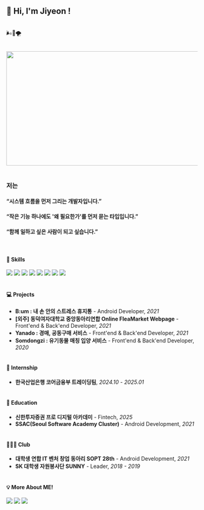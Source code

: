 ## 👋 Hi, I'm Jiyeon !

<br>
🌬🍃🌪
<br><br><br>


<a href="https://github.com/devxb/gitanimals">
<img
  src="https://render.gitanimals.org/farms/todayiswindy"
  width="600"
  height="300"
/>
</a>
<br><br>


### 저는
#### “시스템 흐름을 먼저 그리는 개발자입니다.”
#### “작은 기능 하나에도 '왜 필요한가'를 먼저 묻는 타입입니다.”
#### “함께 일하고 싶은 사람이 되고 싶습니다.”
<br>


#### 🔨 Skills
<div>
  <img src="https://img.shields.io/badge/java-007396?style=for-the-badge&logo=java&logoColor=white" />
  <img src="https://img.shields.io/badge/SPRING-6DB33F?style=for-the-badge&logo=SPRING&logoColor=white"/>
  <img src="https://img.shields.io/badge/JAVASCRIPT-F7DF1E?style=for-the-badge&logo=JAVASCRIPT&logoColor=white"/>
  <img src="https://img.shields.io/badge/mysql-4479A1?style=for-the-badge&logo=mysql&logoColor=white" />
  <img src="https://img.shields.io/badge/C-A8B9CC?style=for-the-badge&logo=C&logoColor=white"/>
  <img src="https://img.shields.io/badge/ANDROID-3DDC84?style=for-the-badge&logo=ANDROID&logoColor=white"/>
  <img src="https://img.shields.io/badge/KOTLIN-7F52FF?style=for-the-badge&logo=KOTLIN&logoColor=white"/>
  <img src="https://img.shields.io/badge/figma-F24E1E.svg?style=for-the-badge&logo=figma&logoColor=white" />
</div><br>


#### 💻 Projects
- <b>B:um : 내 손 안의 스트레스 휴지통</b> - Android Developer, <em>2021</em><br>
- <b>[외주] 동덕여자대학교 중앙동아리연합 Online FleaMarket Webpage</b> - Front'end & Back'end Developer, <em>2021</em><br>
- <b>Yanado : 경매, 공동구매 서비스</b> - Front'end & Back'end Developer, <em>2021</em><br>
- <b>Somdongzi : 유기동물 매칭 입양 서비스</b> - Front'end & Back'end Developer, <em>2020</em><br><br>


#### 💼 Internship
- <b>한국산업은행 코어금융부 트레이딩팀</b>, <em>2024.10 - 2025.01</em><br><br>


#### 📖 Education
- <b>신한투자증권 프로 디지털 아카데미</b> - Fintech, <em>2025</em><br>
- <b>SSAC(Seoul Software Academy Cluster)</b> - Android Development, <em>2021</em><br><br>


#### 🏄🏻‍♀️ Club
- <b>대학생 연합 IT 벤처 창업 동아리 SOPT 28th</b> - Android Development, <em>2021</em><br>
- <b>SK 대학생 자원봉사단 SUNNY</b> - Leader, <em>2018 - 2019</em><br><br>


#### 💡 More About ME!
<div>
  <a href="https://www.instagram.com/jiyeooonee/"><img src="https://img.shields.io/badge/INSTAGRAM-E4405F?style=for-the-badge&logo=INSTAGRAM&logoColor=white"/></a>
  <a href="https://velog.io/@morgankim"><img src="https://img.shields.io/badge/VELOG-20C997?style=for-the-badge&logo=VELOG&logoColor=white"/></a>
  <a href="https://m5rgank2m.tistory.com/"><img src="https://img.shields.io/badge/TISTORY-000000?style=for-the-badge&logo=TISTORY&logoColor=white"/>
</div>


<!--
[![Anurag's GitHub stats](https://github-readme-stats.vercel.app/api?username=todayiswindy)](https://github.com/todayiswindy/github-readme-stats)
-->
